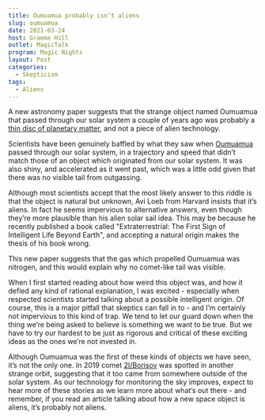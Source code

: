 ```yaml
---
title: Oumuamua probably isn’t aliens
slug: oumuamua
date: 2021-03-24
host: Graeme Hill
outlet: MagicTalk
program: Magic Nights
layout: Post
categories:
  - Skepticism
tags:
  - Aliens
---
```


A new astronomy paper suggests that the strange object named Oumuamua that passed through our solar system a couple of years ago was probably a [thin disc of planetary matter](https://www.stuff.co.nz/science/300256287/no-cigar-interstellar-object-named-oumuamua-is-cookieshaped-planet-shard), and not a piece of alien technology.

<!-- more -->

Scientists have been genuinely baffled by what they saw when [Oumuamua](https://en.wikipedia.org/wiki/%CA%BBOumuamua) passed through our solar system, in a trajectory and speed that didn’t match those of an object which originated from our solar system. It was also shiny, and accelerated as it went past, which was a little odd given that there was no visible tail from outgassing.

Although most scientists accept that the most likely answer to this riddle is that the object is natural but unknown, Avi Loeb from Harvard insists that it’s aliens. In fact he seems impervious to alternative answers, even though they’re more plausible than his alien solar sail idea. This may be because he recently published a book called "Extraterrestrial: The First Sign of Intelligent Life Beyond Earth", and accepting a natural origin makes the thesis of his book wrong.

This new paper suggests that the gas which propelled Oumuamua was nitrogen, and this would explain why no comet-like tail was visible.

When I first started reading about how weird this object was, and how it defied any kind of rational explanation, I was excited - especially when respected scientists started talking about a possible intelligent origin. Of course, this is a major pitfall that skeptics can fall in to - and I’m certainly not impervious to this kind of trap. We tend to let our guard down when the thing we’re being asked to believe is something we want to be true. But we have to try our hardest to be just as rigorous and critical of these exciting ideas as the ones we’re not invested in.

Although Oumuamua was the first of these kinds of objects we have seen, it’s not the only one. In 2019 comet [2I/Borisov](https://en.wikipedia.org/wiki/2I/Borisov) was spotted in another strange orbit, suggesting that it too came from somewhere outside of the solar system. As our technology for monitoring the sky improves, expect to hear more of these stories as we learn more about what’s out there - and remember, if you read an article talking about how a new space object is aliens, it’s probably not aliens.
